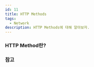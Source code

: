 ```yaml
---
id: 11
title: HTTP Methods
tags:
  - Network
description: HTTP Methods에 대해 알아보자.
---
```


### HTTP Method란?

### 참고